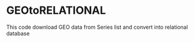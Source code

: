 # GEOtoRELATIONAL
This code download GEO data from Series list and convert into relational database
